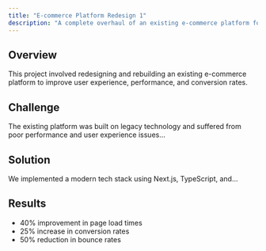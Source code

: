 ```yaml
---
title: "E-commerce Platform Redesign 1"
description: "A complete overhaul of an existing e-commerce platform focusing on user experience and performance"
---
```


## Overview
This project involved redesigning and rebuilding an existing e-commerce platform
to improve user experience, performance, and conversion rates.

## Challenge
The existing platform was built on legacy technology and suffered from poor
performance and user experience issues...

## Solution
We implemented a modern tech stack using Next.js, TypeScript, and...

## Results
- 40% improvement in page load times
- 25% increase in conversion rates
- 50% reduction in bounce rates